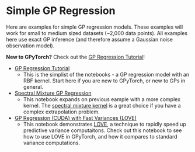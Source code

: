 # Simple GP Regression

Here are examples for simple GP regression models.
These examples will work for small to medium sized datasets (~2,000 data points).
All examples here use exact GP inference (and therefore assume a Gaussian noise observation model).

**New to GPyTorch?** Check out the [GP Regression Tutorial](./Simple_GP_Regression.ipynb)!


- [GP Regression Tutorial](./Simple_GP_Regression.ipynb)
  - This is the simplist of the notebooks - a GP regression model with an RBF kernel. Start here if you are new to GPyTorch, or new to GPs in general.
- [Spectral Mixture GP Regression](./Spectral_Mixture_GP_Regression.ipynb)
  - This notebook expands on previous eample with a more complex kernel.
    The [spectral mixture kernel](https://arxiv.org/pdf/1302.4245.pdf) is a great choice if you have a complex extrapolation problem.
- [GP Regression (CUDA) with Fast Variances (LOVE)](./Simple_GP_Regression_With_LOVE_Fast_Variances_CUDA.ipynb)
  - This notebook demonstrates [LOVE](https://arxiv.org/pdf/1803.06058.pdf), a technique to rapidly speed up predictive variance computaitons.
    Check out this notebook to see how to use LOVE in GPyTorch, and how it compares to standard variance computations.
